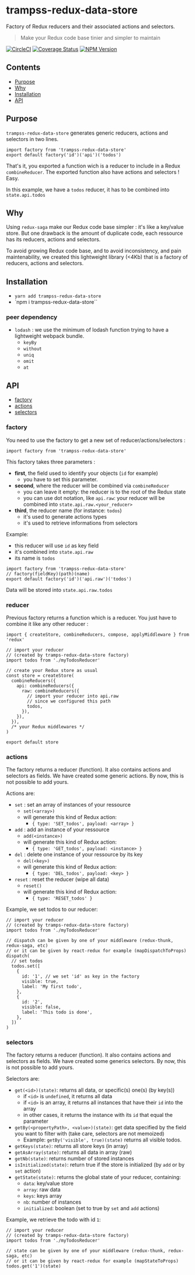 # trampss-redux-data-store

Factory of Redux reducers and their associated actions and selectors.
> Make your Redux code base tinier and simpler to maintain

[![CircleCI](https://circleci.com/gh/Trampss/trampss-redux-data-store.svg?style=shield)](https://circleci.com/gh/Trampss/trampss-redux-data-store) [![Coverage Status](https://coveralls.io/repos/github/Trampss/trampss-redux-data-store/badge.svg?branch=master)](https://coveralls.io/github/Trampss/trampss-redux-data-store?branch=master) [![NPM Version](https://badge.fury.io/js/trampss-redux-data-store.svg)](https://www.npmjs.com/package/trampss-redux-data-store)

## Contents
 - [Purpose](#purpose)
 - [Why](#why)
 - [Installation](#installation)
 - [API](#api)

## Purpose
`trampss-redux-data-store` generates generic reducers, actions and selectors in two lines.

```es6
import factory from 'trampss-redux-data-store'
export default factory('id')('api')('todos')
```
That's it, you exported a function wich is a reducer to include in a Redux `combineReducer`.
The exported function also have actions and selectors ! Easy.

In this example, we have a `todos` reducer, it has to be combined into `state.api.todos`

## Why
Using `redux-saga` make our Redux code base simpler : it's like a key/value store. But one drawback is the amount of duplicate code, each ressource has its reducers, actions and selectors.

To avoid growing Redux code base, and to avoid inconsistency, and pain maintenability, we created this lightweight library (<4Kb) that is a factory of reducers, actions and selectors.

## Installation
 - `yarn add trampss-redux-data-store`
 - `npm i trampss-redux-data-store``

### peer dependency
 - `lodash` : we use the minimum of lodash function trying to have a lightweight webpack bundle.
   - `keyBy`
   - `without`
   - `uniq`
   - `omit`
   - `at`

## API
 - [factory](#factory)
 - [actions](#actions)
 - [selectors](#selectors)

### factory
You need to use the factory to get a new set of reducer/actions/selectors :
```es6
import factory from 'trampss-redux-data-store'
```

This factory takes three parameters :
 - **first**, the field used to identify your objects (`id` for example)
   - you have to set this parameter.
 - **second**, where the reducer will be combined via `combineReducer`
   - you can leave it empty: the reducer is to the root of the Redux state
   - you can use dot notation, like `api.raw`: your reducer will be combined into `state.api.raw.<your_reducer>`
 - **third**, the reducer name (for instance: `todos`)
   - it's used to generate actions types
   - it's used to retrieve informations from selectors

Example:
 - this reducer will use `id` as key field
 - it's combined into `state.api.raw`
 - its name is `todos`
```es6
import factory from 'trampss-redux-data-store'
// factory(fieldKey)(path)(name)
export default factory('id')('api.raw')('todos')
```

Data will be stored into `state.api.raw.todos`

### reducer
Previous factory returns a function which is a reducer.
You just have to combine it like any other reducer :
```es6
import { createStore, combineReducers, compose, applyMiddleware } from 'redux'

// import your reducer
// (created by tramps-redux-data-store factory)
import todos from './myTodosReducer'

// create your Redux store as usual
const store = createStore(
  combineReducers({
    api: combineReducers({
      raw: combineReducers({
        // import your reducer into api.raw
        // since we configured this path
        todos,
      }),
    }),
  }),
  /* your Redux middlewares */
)

export default store
```

### actions
The factory returns a reducer (function). It also contains actions and selectors as fields.
We have created some generic actions. By now, this is not possible to add yours.

Actions are:
 - `set` : set an array of instances of your ressource
   - `set(<array>)`
   - will generate this kind of Redux action:
     - `{ type: 'SET_todos', payload: <array> }`
 - `add` : add an instance of your ressource
   - `add(<instance>)`
   - will generate this kind of Redux action:
     - `{ type: 'GET_todos', payload: <instance> }`
 - `del` : delete one instance of your ressource by its key
   - `del(<key>)`
   - will generate this kind of Redux action:
     - `{ type: 'DEL_todos', payload: <key> }`
 - `reset` : reset the reducer (wipe all data)
   - `reset()`
   - will generate this kind of Redux action:
     - `{ type: 'RESET_todos' }`

Example, we set todos to our reducer:
```es6
// import your reducer
// (created by tramps-redux-data-store factory)
import todos from './myTodosReducer'

// dispatch can be given by one of your middleware (redux-thunk, redux-saga, etc)
// or it can be given by react-redux for example (mapDispatchToProps)
dispatch(
  // set todos
  todos.set([
    {
      id: '1', // we set 'id' as key in the factory
      visible: true,
      label: 'My first todo',
    },
    {
      id: '2',
      visible: false,
      label: 'This todo is done',
    },
  ])
)

```


### selectors
The factory returns a reducer (function). It also contains actions and selectors as fields.
We have created some generics selectors. By now, this is not possible to add yours.

Selectors are:
 - `get(<id>)(state)`: returns all data, or specific(s) one(s) (by key(s))
   - if `<id>` is `undefined`, it returns all data
   - if `<id>` is an array, it returns all instances that have their `id` into the array
   - in other cases, it returns the instance with its `id` that equal the parameter
 - `getBy(<propertyPath>, <value>)(state)`: get data specified by the field you want to filter with (take care, selectors are not memoized)
   - Example: `getBy('visible', true)(state)` returns all visible todos.
 - `getKeys(state)`: returns all store keys (in array)
 - `getAsArray(state)`: returns all data in array (raw)
 - `getNb(state)`:  returns number of stored instances
 - `isInitialized(state)`: return true if the store is initialized (by `add` or by `set` action)
 - `getState(state)`: returns the global state of your reducer, containing:
   - `data`: key/value store
   - `array`: raw data
   - `keys`: keys array
   - `nb`: number of instances
   - `initialized`: boolean (set to true by `set` and `add` actions)

Example, we retrieve the todo with id `1`:
```es6
// import your reducer
// (created by tramps-redux-data-store factory)
import todos from './myTodosReducer'

// state can be given by one of your middleware (redux-thunk, redux-saga, etc)
// or it can be given by react-redux for example (mapStateToProps)
todos.get('1')(state)

```
